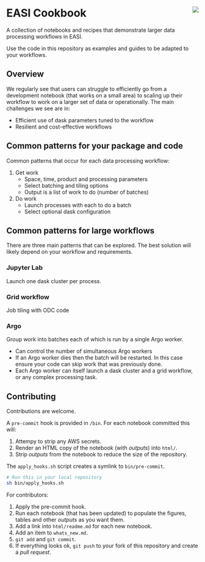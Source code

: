 # EASI Cookbook  <img align="right" src="resources/csiro_easi_logo.png">

A collection of notebooks and recipes that demonstrate larger data processing workflows in EASI.

Use the code in this repository as examples and guides to be adapted to your workflows.

## Overview

We regularly see that users can struggle to efficiently go from a development notebook (that works on a small area) to scaling up their workflow to work on a larger set of data or operationally. The main challenges we see are in:

- Efficient use of dask parameters tuned to the workflow
- Resilient and cost-effective workflows

## Common patterns for your package and code

Common patterns that occur for each data processing workflow:

1. Get work
   - Space, time, product and processing parameters
   - Select batching and tiling options
   - Output is a list of work to do (number of batches)
1. Do work
   - Launch processes with each to do a batch
   - Select optional dask configuration

## Common patterns for large workflows

There are three main patterns that can be explored. The best solution will likely depend on your workflow and requirements.

### Jupyter Lab

Launch one dask cluster per process.

### Grid workflow

Job tiling with ODC code

### Argo

Group work into batches each of which is run by a single Argo worker.

- Can control the number of simultaneous Argo workers
- If an Argo worker dies then the batch will be restarted. In this case ensure your code can skip work that was previously done.
- Each Argo worker can itself launch a dask cluster and a grid workflow, or any complex processing task.

## Contributing

Contributions are welcome.

A `pre-commit` hook is provided in `/bin`. For each notebook committed this will:

1. Attempy to strip any AWS secrets.
1. Render an HTML copy of the notebook (with *outputs*) into `html/`.
1. Strip *outputs* from the notebook to reduce the size of the repository.

The `apply_hooks.sh` script creates a symlink to `bin/pre-commit`.

```bash
# Run this in your local repository
sh bin/apply_hooks.sh
```

For contributors:

1. Apply the pre-commit hook.
1. Run each notebook (that has been updated) to populate the figures, tables and other *outputs* as you want them.
1. Add a link into `html/readme.md` for each new notebook.
1. Add an item to `whats_new.md`.
1. `git add` and `git commit`.
1. If everything looks ok, `git push` to your fork of this repository and create a *pull request*.
